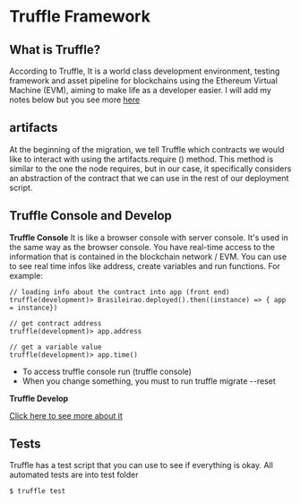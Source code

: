# Truffle Framework

## What is Truffle?

According to Truffle, It is a world class development environment, testing framework and asset pipeline for blockchains using the Ethereum Virtual Machine (EVM), aiming to make life as a developer easier.
I will add my notes below but you see more [here](http://https://www.trufflesuite.com/ "here")

## artifacts

At the beginning of the migration, we tell Truffle which contracts we would like to interact with using 
the artifacts.require () method. This method is similar to the one the node requires, but in our case, it specifically considers an abstraction of the contract that we can use in the rest of our deployment script.

## Truffle Console and Develop

**Truffle Console**
It is like a browser console with server console. It's used in the same way as the browser console.
You have real-time access to the information that is contained in the blockchain network / EVM.
You can use to see real time infos like address, create variables and run functions. For example: 
```
// loading info about the contract into app (front end)
truffle(development)> Brasileirao.deployed().then((instance) => { app = instance})

// get contract address
truffle(development)> app.address

// get a variable value
truffle(development)> app.time()
```
- To access truffle console run (truffle console)
- When you change something, you must to run truffle migrate --reset

**Truffle Develop**

[Click here to see more about it](https://www.trufflesuite.com/docs/truffle/getting-started/using-truffle-develop-and-the-console "Click here to see more about it")

## Tests

Truffle has a test script that you can use to see if everything is okay.
All automated tests are into test folder
```
$ truffle test
```